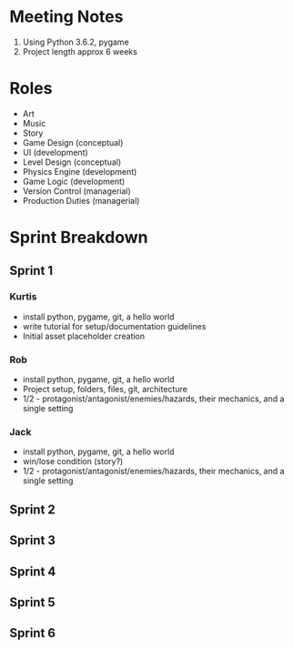 # Meeting Notes
1. Using Python 3.6.2, pygame
2. Project length approx 6 weeks

# Roles
- Art 
- Music
- Story
- Game Design (conceptual)
- UI (development)
- Level Design (conceptual)
- Physics Engine (development)
- Game Logic (development)
- Version Control (managerial)
- Production Duties (managerial)

# Sprint Breakdown

## Sprint 1
### Kurtis
- install python, pygame, git, a hello world
- write tutorial for setup/documentation guidelines
- Initial asset placeholder creation
### Rob
- install python, pygame, git, a hello world
- Project setup, folders, files, git, architecture
- 1/2 - protagonist/antagonist/enemies/hazards, their mechanics, and a single setting
### Jack
- install python, pygame, git, a hello world
- win/lose condition (story?)
- 1/2 - protagonist/antagonist/enemies/hazards, their mechanics, and a single setting
## Sprint 2
## Sprint 3
## Sprint 4
## Sprint 5
## Sprint 6

